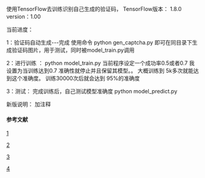 
使用TensorFlow去训练识别自己生成的验证码，
TensorFlow版本：
1.8.0 version：1.00


当前进度：

1：验证码自动生成---完成
使用命令 python gen_captcha.py 即可在同目录下生成验证码图片，用于测试，同时被model_train.py调用


2：进行训练 ：
python model_train.py
当前程序设定一个成功率0.5或者0.7
我设置为当训练达到0.7 准确性就停止并且保留其模型。。
大概训练到 5k多次就能达到这个准确度。
训练30000次后就会达到 95%的准确度

3：测试：
完成训练后，自己测试模型准确度
python model_predict.py


新版说明：
加注释

#### 参考文献

[1](https://zhuanlan.zhihu.com/p/26078299)

[2](https://zhuanlan.zhihu.com/p/25779608)

[3](https://zhuanlan.zhihu.com/p/25779608?group_id=825335754321457152)

[4](http://www.jianshu.com/p/26ff7b9075a1?from=timeline)

[]()
